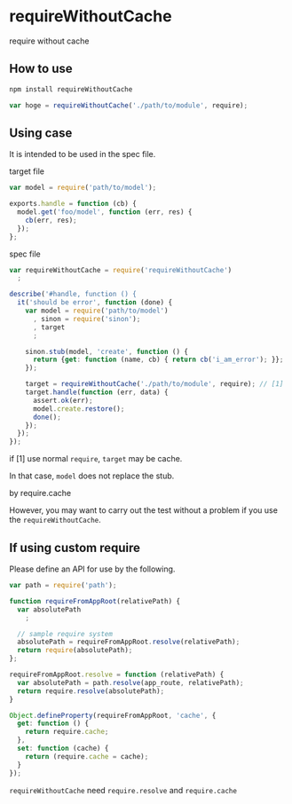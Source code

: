 requireWithoutCache
===================

require without cache

## How to use

```sh
npm install requireWithoutCache
```

```javascript
var hoge = requireWithoutCache('./path/to/module', require);
```

## Using case

It is intended to be used in the spec file.

target file

```javascript
var model = require('path/to/model');

exports.handle = function (cb) {
  model.get('foo/model', function (err, res) {
    cb(err, res);
  });
};
```

spec file

```javascript
var requireWithoutCache = require('requireWithoutCache')
  ;

describe('#handle, function () {
  it('should be error', function (done) {
    var model = require('path/to/model')
      , sinon = require('sinon');
      , target
      ;

    sinon.stub(model, 'create', function () {
      return {get: function (name, cb) { return cb('i_am_error'); }};
    });

    target = requireWithoutCache('./path/to/module', require); // [1]
    target.handle(function (err, data) {
      assert.ok(err);
      model.create.restore();
      done();
    });
  });
});
```

if [1] use normal `require`, `target` may be cache.

In that case, `model` does not replace the stub.

by require.cache

However, you may want to carry out the test without a problem if you use the `requireWithoutCache`.


## If using custom require

Please define an API for use by the following.

```javascript
var path = require('path');

function requireFromAppRoot(relativePath) {
  var absolutePath
    ;

  // sample require system
  absolutePath = requireFromAppRoot.resolve(relativePath);
  return require(absolutePath);
};

requireFromAppRoot.resolve = function (relativePath) {
  var absolutePath = path.resolve(app_route, relativePath);
  return require.resolve(absolutePath);
}

Object.defineProperty(requireFromAppRoot, 'cache', {
  get: function () {
    return require.cache;
  },
  set: function (cache) {
    return (require.cache = cache);
  }
});
```

`requireWithoutCache` need `require.resolve` and `require.cache`
